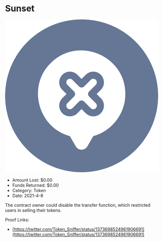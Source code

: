 # Sunset
![Sunset](/rektimages/Sunset.png)
- Amount Lost: $0.00
- Funds Returned: $0.00
- Category: Token
- Date: 2021-4-8

The contract owner could disable the transfer function, which restricted users in selling their tokens.


Proof Links:
- [https://twitter.com/Token_Sniffer/status/1373698524961906691](https://twitter.com/Token_Sniffer/status/1373698524961906691)


